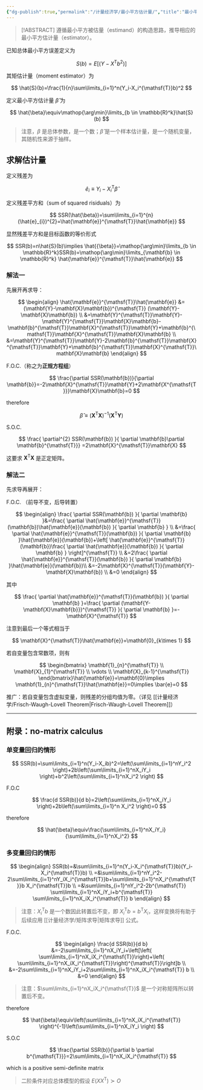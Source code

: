 ```yaml
---
{"dg-publish":true,"permalink":"/计量经济学/最小平方估计量/","title":"最小平方估计量","tags":["线性模型"],"created":"2025-01-06 22:04","updated":"2025-09-08 11:58"}
---
```



> [!ABSTRACT]
> 遵循最小平方被估量（estimand）的构造思路，推导相应的最小平方估计量（estimator）。

已知总体最小平方误差定义为

$$
S(b)=E[(Y-X^{\mathsf{T}} b^2)]
$$

其矩估计量（moment estimator）为

$$
\hat{S}(b)=\frac{1}{n}\sum\limits_{i=1}^n(Y_i-X_i^{\mathsf{T}}b)^2
$$

定义最小平方估计量 $\hat{\beta}$ 为

$$
\hat{\beta}\equiv\mathop{\arg\min}\limits_{b \in \mathbb{R}^k}\hat{S}(b)
$$

> 注意，$\beta$ 是总体参数，是一个数；$\hat{\beta}$ 是一个样本估计量，是一个随机变量，其随机性来源于抽样。

## 求解估计量

定义残差为

$$
\hat{e}_{i}\equiv Y_{i}-X_{i}^{\mathsf{T}}\hat{\beta}
$$

定义残差平方和（sum of squared risiduals）为

$$
SSR(\hat{\beta})=\sum\limits_{i=1}^{n}(\hat{e}_{i})^{2}=\hat{\mathbf{e}}^{\mathsf{T}}\hat{\mathbf{e}}
$$

显然残差平方和是目标函数的等价形式

$$
SSR(b)=n\hat{S}(b)\implies \hat{{\beta}}=\mathop{\arg\min}\limits_{b \in \mathbb{R}^k}SSR(b)=\mathop{\arg\min}\limits_{\mathbf{b} \in \mathbb{R}^k} \hat{\mathbf{e}}^{\mathsf{T}}\hat{\mathbf{e}}
$$

### 解法一

先展开再求导：

$$
\begin{align}
\hat{\mathbf{e}}^{\mathsf{T}}\hat{\mathbf{e}}
&=(\mathbf{Y}-\mathbf{X}\mathbf{b})^{\mathsf{T}} (\mathbf{Y}-\mathbf{X}\mathbf{b}) \\
&=\mathbf{Y}^{\mathsf{T}}\mathbf{Y}-\mathbf{Y}^{\mathsf{T}}\mathbf{X}\mathbf{b}-\mathbf{b}^{\mathsf{T}}\mathbf{X}^{\mathsf{T}}\mathbf{Y}+\mathbf{b}^{\mathsf{T}}\mathbf{X}^{\mathsf{T}}\mathbf{X}\mathbf{b} \\
&=\mathbf{Y}^{\mathsf{T}}\mathbf{Y}-2\mathbf{b}^{\mathsf{T}}\mathbf{X}^{\mathsf{T}}\mathbf{Y}+\mathbf{b}^{\mathsf{T}}\mathbf{X}^{\mathsf{T}}\mathbf{X}\mathbf{b}
\end{align}
$$

F.O.C.（称之为**正规方程组**）

$$
\frac{\partial SSR(\mathbf{b})}{\partial \mathbf{b}}=-2\mathbf{X}^{\mathsf{T}}\mathbf{Y}+2\mathbf{X^{\mathsf{T}}}\mathbf{X}\mathbf{b}=0
$$

therefore

$$
\hat{\beta}\equiv\left(\mathbf{X}^{\mathsf{T}}\mathbf{X} \right)^{-1}\left(\mathbf{X}^{\mathsf{T}}\mathbf{Y} \right)
$$

S.O.C.

$$
\frac{ \partial^{2} SSR(\mathbf{b}) }{ \partial \mathbf{b}\partial \mathbf{b}^{\mathsf{T}}} =2\mathbf{X}^{\mathsf{T}}\mathbf{X}
$$

这要求 $\mathbf{X}^{\mathsf{T}}\mathbf{X}$ 是正定矩阵。

### 解法二

先求导再展开：

F.O.C. （前导不变，后导转置）

$$
\begin{align}
\frac{ \partial SSR(\mathbf{b}) }{ \partial \mathbf{b} }&=\frac{ \partial \hat{\mathbf{e}}^{\mathsf{T}}(\mathbf{b})\hat{\mathbf{e}}(\mathbf{b}) }{ \partial \mathbf{b} }  \\
&=\frac{ \partial \hat{\mathbf{e}}^{\mathsf{T}}(\mathbf{b}) }{ \partial \mathbf{b} }\hat{\mathbf{e}}(\mathbf{b})+\left[ \hat{\mathbf{e}}^{\mathsf{T}}(\mathbf{b})\frac{ \partial \hat{\mathbf{e}}(\mathbf{b}) }{ \partial \mathbf{b} }  \right]^{\mathsf{T}} \\
&=2\frac{ \partial \hat{\mathbf{e}}^{\mathsf{T}}(\mathbf{b}) }{ \partial \mathbf{b} }\hat{\mathbf{e}}(\mathbf{b})\\
&=-2\mathbf{X}^{\mathsf{T}}(\mathbf{Y}-\mathbf{X}\mathbf{b}) \\
&=0
\end{align}
$$

其中

$$
\frac{ \partial \hat{\mathbf{e}}^{\mathsf{T}}(\mathbf{b}) }{ \partial \mathbf{b} }=\frac{ \partial (\mathbf{Y-\mathbf{X}\mathbf{b}})^{\mathsf{T}} }{ \partial \mathbf{b} }=-\mathbf{X}^{\mathsf{T}}
$$

注意到最后一个等式相当于

$$
\mathbf{X}^{\mathsf{T}}\hat{\mathbf{e}}=\mathbf{0}_{k\times 1}
$$

若自变量包含常数项，则有

$$
\begin{bmatrix}
\mathbf{1}_{n}^{\mathsf{T}} \\
\mathbf{X}_{1}^{\mathsf{T}} \\
\vdots \\
\mathbf{X}_{k-1}^{\mathsf{T}}
\end{bmatrix}\hat{\mathbf{e}}=\mathbf{0}\implies \mathbf{1}_{n}^{\mathsf{T}}\hat{\mathbf{e}}=0\implies \bar{e}=0
$$

推广：若自变量包含虚拟变量，则残差的分组均值为零。（详见 [[计量经济学/Frisch-Waugh-Lovell Theorem\|Frisch-Waugh-Lovell Theorem]]）

---

## 附录：no-matrix calculus

### 单变量回归的情形

$$
SSR(b)=\sum\limits_{i=1}^n(Y_i-X_ib)^2=\left(\sum\limits_{i=1}^nY_i^2 \right)+2b\left(\sum\limits_{i=1}^nX_iY_i \right)+b^2\left(\sum\limits_{i=1}^nX_i^2 \right)
$$

F.O.C

$$
\frac{d SSR(b)}{d b}=2\left(\sum\limits_{i=1}^nX_iY_i \right)+2b\left(\sum\limits_{i=1}^n X_i^2 \right)=0
$$

therefore

$$
\hat{\beta}\equiv\frac{\sum\limits_{i=1}^nX_iY_i}{\sum\limits_{i=1}^nX_i^2}
$$

### 多变量回归的情形

$$
\begin{align}
SSR(b)=&\sum\limits_{i=1}^n(Y_i-X_i^{\mathsf{T}}b)(Y_i-X_i^{\mathsf{T}}b) \\
=&\sum\limits_{i=1}^nY_i^2-2\sum\limits_{i=1}^nY_iX_i^{\mathsf{T}}b+\sum\limits_{i=1}^nX_i^{\mathsf{T}}b X_i^{\mathsf{T}}b \\
=&\sum\limits_{i=1}^nY_i^2-2b^{\mathsf{T}} \sum\limits_{i=1}^nX_iY_i+b^{\mathsf{T}} \sum\limits_{i=1}^nX_iX_i^{\mathsf{T}} b
\end{align}
$$

> 注意：$X_i^{\mathsf{T}}b$ 是一个数因此转置后不变，即 $X_i^{\mathsf{T}} b=b^{\mathsf{T}} X_i$，这样变换将有助于后续应用 [[计量经济学/矩阵求导\|矩阵求导]] 公式。

F.O.C.

$$
\begin{align}
\frac{d SSR(b)}{d b}
&=-2\sum\limits_{i=1}^nX_iY_i+\left[\left( \sum\limits_{i=1}^nX_iX_i^{\mathsf{T}}\right)+\left( \sum\limits_{i=1}^nX_iX_i^{\mathsf{T}}\right)^{\mathsf{T}}\right]b \\
&=-2\sum\limits_{i=1}^nX_iY_i+2\sum\limits_{i=1}^nX_iX_i^{\mathsf{T}} b \\
&=0
\end{align}
$$

> 注意：$\sum\limits_{i=1}^nX_iX_i^{\mathsf{T}}$ 是一个对称矩阵所以转置后不变。

therefore

$$
\hat{\beta}\equiv\left(\sum\limits_{i=1}^nX_iX_i^{\mathsf{T}} \right)^{-1}\left(\sum\limits_{i=1}^nX_iY_i \right)
$$

S.O.C

$$
\frac{\partial SSR(b)}{\partial b \partial b^{\mathsf{T}}}=2\sum\limits_{i=1}^nX_iX_i^{\mathsf{T}}
$$

which is a positive semi-definite matrix

> 二阶条件对应总体模型的假设 $E(XX^{\mathsf{T}})\succ O$
